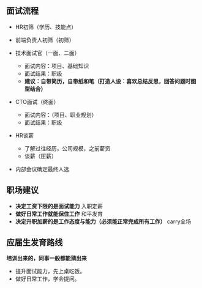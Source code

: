
## 面试流程
- HR初筛（学历、技能点）
- 前端负责人初筛（初筛）
- 技术面试官（一面、二面）
  - 面试内容：项目、基础知识
  - 面试结果：职级
  - **建议：自带简历，自带纸和笔（打造人设：喜欢总结反思，回答问题时图型结合）**

- CTO面试（终面）
  - 面试内容：（项目、职业规划）
  - 面试结果：职级
- HR谈薪
  - 了解过往经历，公司规模，之前薪资
  - 谈薪（压薪）
- 内部会议确定最终人选

## 职场建议
- **决定工资下限的是面试能力** 入职定薪
- **做好日常工作就能保住工作** 和平发育
- **决定升职加薪的是工作态度与能力（必须能正常完成所有工作）** carry全场

## 应届生发育路线
**培训出来的，同事一般都能猜出来**
- 提升面试能力，先上桌吃饭。
- 做好日常工作，学会提问。
